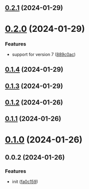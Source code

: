 ## [0.2.1](https://github.com/PengBoUESTC/postcss-url-patch/compare/v0.2.0...v0.2.1) (2024-01-29)



# [0.2.0](https://github.com/PengBoUESTC/postcss-url-patch/compare/v0.1.4...v0.2.0) (2024-01-29)


### Features

* support for version 7 ([889c0ac](https://github.com/PengBoUESTC/postcss-url-patch/commit/889c0ac1ec86f651c42bd70b0f85dda02abe6398))



## [0.1.4](https://github.com/PengBoUESTC/postcss-url-patch/compare/v0.1.3...v0.1.4) (2024-01-29)



## [0.1.3](https://github.com/PengBoUESTC/postcss-url-patch/compare/v0.1.2...v0.1.3) (2024-01-29)



## [0.1.2](https://github.com/PengBoUESTC/postcss-url-patch/compare/v0.1.1...v0.1.2) (2024-01-26)



## [0.1.1](https://github.com/PengBoUESTC/postcss-url-patch/compare/v0.1.0...v0.1.1) (2024-01-26)



# [0.1.0](https://github.com/PengBoUESTC/postcss-url-patch/compare/v0.0.2...v0.1.0) (2024-01-26)



## 0.0.2 (2024-01-26)


### Features

* init ([fa0c159](https://github.com/PengBoUESTC/postcss-url-patch/commit/fa0c1592ed3b1677f6858bf6d2ffb598cb7ac83f))



